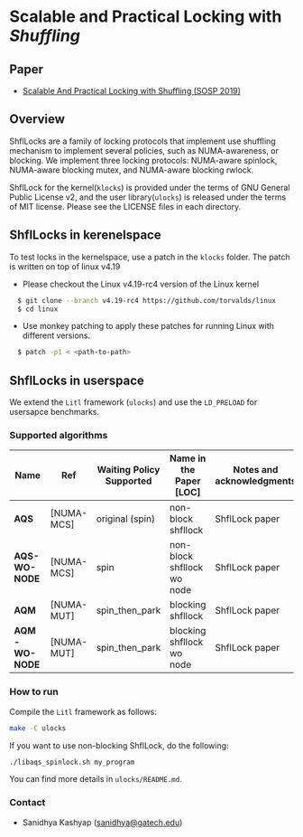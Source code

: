 Scalable and Practical Locking with *Shuffling*
=============================================

## Paper
* [Scalable And Practical Locking with Shuffling (SOSP 2019)](https://gts3.org/assets/papers/2019/kashyap:shfllock.pdf)

## Overview
ShflLocks are a family of locking protocols that
implement use shuffling mechanism to implement several policies,
such as NUMA-awareness, or blocking. We implement three locking
protocols: NUMA-aware spinlock, NUMA-aware blocking mutex,
and NUMA-aware blocking rwlock.

ShflLock for the kernel(```klocks```) is provided under the terms of 
GNU General Public License v2, and the user library(```ulocks```) 
is released under the terms of MIT license. Please see the LICENSE 
files in each directory.

## ShflLocks in kerenelspace

To test locks in the kernelspace, use a patch in the `klocks` folder.
The patch is written on top of linux v4.19

- Please checkout the Linux v4.19-rc4 version of the Linux kernel
```bash
  $ git clone --branch v4.19-rc4 https://github.com/torvalds/linux
  $ cd linux
```

- Use monkey patching to apply these patches for running Linux with different versions.
```bash
  $ patch -p1 < <path-to-path>
```

## ShflLocks in userspace

We extend the `Litl` framework (`ulocks`) and use the `LD_PRELOAD` for usersapce benchmarks.

### Supported algorithms

| Name | Ref | Waiting Policy Supported | Name in the Paper [LOC] | Notes and acknowledgments |
| ---  | --- | --- | --- | --- |
| **AQS** | [NUMA-MCS] | original (spin) | non-block shfllock | ShflLock paper |
| **AQS-WO-NODE** | [NUMA-MCS] | spin | non-block shfllock wo node | ShflLock paper |
| **AQM** | [NUMA-MUT] | spin_then_park | blocking shfllock | ShflLock paper |
| **AQM-WO-NODE** | [NUMA-MUT] | spin_then_park | blocking shfllock wo node | ShflLock paper |

### How to run

Compile the `Litl` framework as follows:

```bash
make -C ulocks
```

If you want to use non-blocking ShflLock, do the following:

``` bash
./libaqs_spinlock.sh my_program
```

You can find more details in `ulocks/README.md`.


### Contact
- Sanidhya Kashyap (sanidhya@gatech.edu)

